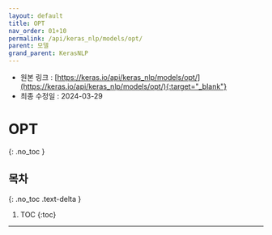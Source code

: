 ```yaml
---
layout: default
title: OPT
nav_order: 01+10
permalink: /api/keras_nlp/models/opt/
parent: 모델
grand_parent: KerasNLP
---
```


* 원본 링크 : [https://keras.io/api/keras_nlp/models/opt/](https://keras.io/api/keras_nlp/models/opt/){:target="_blank"}
* 최종 수정일 : 2024-03-29

# OPT
{: .no_toc }

## 목차
{: .no_toc .text-delta }

1. TOC
{:toc}

---
